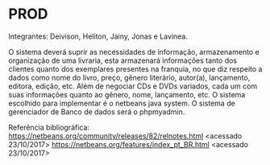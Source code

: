 # PROD
Integrantes: Deivison, Heliton, Jainy, Jonas e Lavinea.

O sistema deverá suprir as necessidades de informação, armazenamento e organização de uma livraria, esta armazenará informações 
tanto dos clientes quanto dos exemplares presentes na franquia, no que diz respeito a dados como nome do livro, preço, gênero 
literário, autor(a), lançamento, editora, edição, etc. 
Além de negociar CDs e DVDs variados, cada um com suas informações quanto ao gênero, nome, lançamento, etc.
O sistema escolhido para implementar é o netbeans java system.
O sistema de gerenciador de Banco de dados será o phpmyadmin.

Referência bibliográfica:
https://netbeans.org/community/releases/82/relnotes.html <acessado 23/10/2017>
https://netbeans.org/features/index_pt_BR.html <acessado 23/10/2017>
